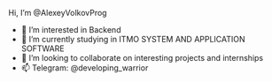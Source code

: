   Hi, I’m @AlexeyVolkovProg
- 👀 I’m interested in Backend
- 🌱 I’m currently studying in ITMO SYSTEM AND APPLICATION SOFTWARE
- 💞️ I’m looking to collaborate on interesting projects and internships
- 📫 Telegram: @developing_warrior
 

<!---
AlexeyVolkovProg/AlexeyVolkovProg is a ✨ special ✨ repository because its `README.md` (this file) appears on your GitHub profile.
You can click the Preview link to take a look at your changes.
--->
